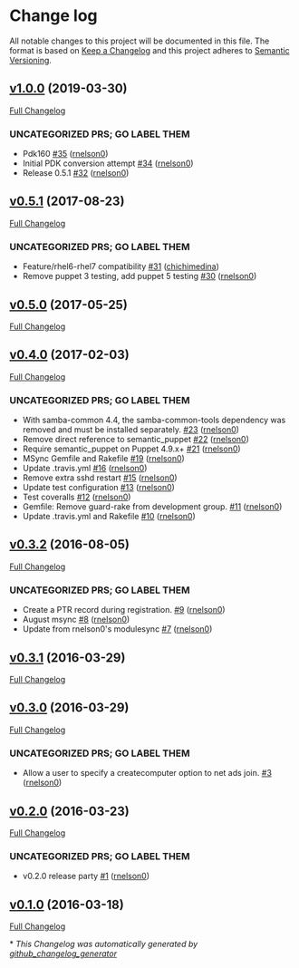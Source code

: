 # Change log

All notable changes to this project will be documented in this file. The format is based on [Keep a Changelog](http://keepachangelog.com/en/1.0.0/) and this project adheres to [Semantic Versioning](http://semver.org).

## [v1.0.0](https://github.com/rnelson0/puppet-domain_join/tree/v1.0.0) (2019-03-30)

[Full Changelog](https://github.com/rnelson0/puppet-domain_join/compare/v0.5.1...v1.0.0)

### UNCATEGORIZED PRS; GO LABEL THEM

- Pdk160 [\#35](https://github.com/rnelson0/puppet-domain_join/pull/35) ([rnelson0](https://github.com/rnelson0))
- Initial PDK conversion attempt [\#34](https://github.com/rnelson0/puppet-domain_join/pull/34) ([rnelson0](https://github.com/rnelson0))
- Release 0.5.1 [\#32](https://github.com/rnelson0/puppet-domain_join/pull/32) ([rnelson0](https://github.com/rnelson0))

## [v0.5.1](https://github.com/rnelson0/puppet-domain_join/tree/v0.5.1) (2017-08-23)

[Full Changelog](https://github.com/rnelson0/puppet-domain_join/compare/v0.5.0...v0.5.1)

### UNCATEGORIZED PRS; GO LABEL THEM

- Feature/rhel6-rhel7 compatibility [\#31](https://github.com/rnelson0/puppet-domain_join/pull/31) ([chichimedina](https://github.com/chichimedina))
- Remove puppet 3 testing, add puppet 5 testing [\#30](https://github.com/rnelson0/puppet-domain_join/pull/30) ([rnelson0](https://github.com/rnelson0))

## [v0.5.0](https://github.com/rnelson0/puppet-domain_join/tree/v0.5.0) (2017-05-25)

[Full Changelog](https://github.com/rnelson0/puppet-domain_join/compare/v0.4.0...v0.5.0)

## [v0.4.0](https://github.com/rnelson0/puppet-domain_join/tree/v0.4.0) (2017-02-03)

[Full Changelog](https://github.com/rnelson0/puppet-domain_join/compare/v0.3.2...v0.4.0)

### UNCATEGORIZED PRS; GO LABEL THEM

- With samba-common 4.4, the samba-common-tools dependency was removed and must be installed separately. [\#23](https://github.com/rnelson0/puppet-domain_join/pull/23) ([rnelson0](https://github.com/rnelson0))
- Remove direct reference to semantic\_puppet [\#22](https://github.com/rnelson0/puppet-domain_join/pull/22) ([rnelson0](https://github.com/rnelson0))
- Require semantic\_puppet on Puppet 4.9.x+ [\#21](https://github.com/rnelson0/puppet-domain_join/pull/21) ([rnelson0](https://github.com/rnelson0))
- MSync Gemfile and Rakefile [\#19](https://github.com/rnelson0/puppet-domain_join/pull/19) ([rnelson0](https://github.com/rnelson0))
- Update .travis.yml [\#16](https://github.com/rnelson0/puppet-domain_join/pull/16) ([rnelson0](https://github.com/rnelson0))
- Remove extra sshd restart [\#15](https://github.com/rnelson0/puppet-domain_join/pull/15) ([rnelson0](https://github.com/rnelson0))
- Update test configuration [\#13](https://github.com/rnelson0/puppet-domain_join/pull/13) ([rnelson0](https://github.com/rnelson0))
- Test coveralls [\#12](https://github.com/rnelson0/puppet-domain_join/pull/12) ([rnelson0](https://github.com/rnelson0))
- Gemfile: Remove guard-rake from development group. [\#11](https://github.com/rnelson0/puppet-domain_join/pull/11) ([rnelson0](https://github.com/rnelson0))
- Update .travis.yml and Rakefile [\#10](https://github.com/rnelson0/puppet-domain_join/pull/10) ([rnelson0](https://github.com/rnelson0))

## [v0.3.2](https://github.com/rnelson0/puppet-domain_join/tree/v0.3.2) (2016-08-05)

[Full Changelog](https://github.com/rnelson0/puppet-domain_join/compare/v0.3.1...v0.3.2)

### UNCATEGORIZED PRS; GO LABEL THEM

- Create a PTR record during registration. [\#9](https://github.com/rnelson0/puppet-domain_join/pull/9) ([rnelson0](https://github.com/rnelson0))
- August msync [\#8](https://github.com/rnelson0/puppet-domain_join/pull/8) ([rnelson0](https://github.com/rnelson0))
- Update from rnelson0's modulesync [\#7](https://github.com/rnelson0/puppet-domain_join/pull/7) ([rnelson0](https://github.com/rnelson0))

## [v0.3.1](https://github.com/rnelson0/puppet-domain_join/tree/v0.3.1) (2016-03-29)

[Full Changelog](https://github.com/rnelson0/puppet-domain_join/compare/v0.3.0...v0.3.1)

## [v0.3.0](https://github.com/rnelson0/puppet-domain_join/tree/v0.3.0) (2016-03-29)

[Full Changelog](https://github.com/rnelson0/puppet-domain_join/compare/v0.2.0...v0.3.0)

### UNCATEGORIZED PRS; GO LABEL THEM

- Allow a user to specify a createcomputer option to net ads join. [\#3](https://github.com/rnelson0/puppet-domain_join/pull/3) ([rnelson0](https://github.com/rnelson0))

## [v0.2.0](https://github.com/rnelson0/puppet-domain_join/tree/v0.2.0) (2016-03-23)

[Full Changelog](https://github.com/rnelson0/puppet-domain_join/compare/v0.1.0...v0.2.0)

### UNCATEGORIZED PRS; GO LABEL THEM

- v0.2.0 release party [\#1](https://github.com/rnelson0/puppet-domain_join/pull/1) ([rnelson0](https://github.com/rnelson0))

## [v0.1.0](https://github.com/rnelson0/puppet-domain_join/tree/v0.1.0) (2016-03-18)

[Full Changelog](https://github.com/rnelson0/puppet-domain_join/compare/d8c86ad164e4ac60f98470f7c37f7e9f6558e02f...v0.1.0)



\* *This Changelog was automatically generated by [github_changelog_generator](https://github.com/skywinder/Github-Changelog-Generator)*

